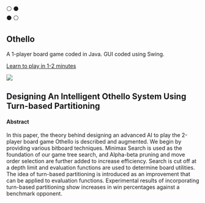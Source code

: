 :white_circle: :black_circle: </br>
:black_circle: :white_circle: 

## Othello 

A 1-player board game coded in Java. GUI coded using Swing.

[Learn to play in 1-2 minutes](https://www.youtube.com/watch?v=Ol3Id7xYsY4)

![][screenshot_othello_300px]

## Designing An Intelligent Othello System Using Turn-based Partitioning

#### Abstract
In this paper, the theory behind designing an advanced AI to play the 2-player board game Othello is described and augmented. We begin by providing various bitboard techniques. Minimax Search is used as the foundation of our game tree search, and Alpha-beta pruning and move order selection are further added to increase efficiency. Search is cut off at a depth limit and evaluation functions are used to determine board utilities. The idea of turn-based partitioning is introduced as an improvement that can be applied to evaluation functions. Experimental results of incorporating turn-based partitioning show increases in win percentages against a benchmark opponent.

[screenshot_othello_300px]: https://github.com/Greg-Loren/Othello/blob/master/screenshots/screenshot_othello_300px.PNG
